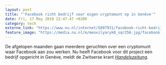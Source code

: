 ```yaml
---
layout: post
title: "'Facebook richt bedrijf voor eigen cryptomunt op in Genève'"
date: Fri, 17 May 2019 22:47:47 +0200
category: tech
externe_link: "https://www.nu.nl/internet/5897931/facebook-richt-bedrijf-voor-eigen-cryptomunt-op-in-geneve.html"
feature_image: "https://media.nu.nl/m/meoxilyaryk0_sqr256.jpg/facebook-richt-bedrijf-voor-eigen-cryptomunt-op-in-geneve.jpg"
---
```


De afgelopen maanden gaan meerdere geruchten over een cryptomunt waar Facebook aan zou werken. Nu heeft Facebook voor dit project een bedrijf opgericht in Genève, meldt de Zwitserse krant <a href="https://www.handelszeitung.ch/digital-switzerland/bezahlsystem-aus-genf-soll-die-finanzwelt-aufmischen" target="_blank"><em>Handelszeitung</em></a>.

